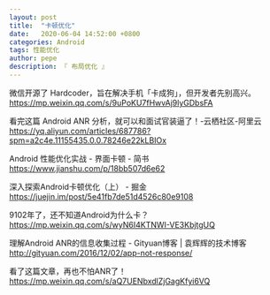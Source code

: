 ```yaml
---
layout: post
title:  "卡顿优化"
date:   2020-06-04 14:52:00 +0800
categories: Android
tags: 性能优化
author: pepe
description: 『 布局优化 』
---
```




微信开源了 Hardcoder，旨在解决手机「卡成狗」，但开发者先别高兴。
https://mp.weixin.qq.com/s/9uPoKU7fHwvAj9lyGDbsFA

看完这篇 Android ANR 分析，就可以和面试官装逼了！-云栖社区-阿里云
https://yq.aliyun.com/articles/687786?spm=a2c4e.11155435.0.0.78246e22kLBIOx

Android 性能优化实战 - 界面卡顿 - 简书
https://www.jianshu.com/p/18bb507d6e62

深入探索Android卡顿优化（上） - 掘金
https://juejin.im/post/5e41fb7de51d4526c80e9108

9102年了，还不知道Android为什么卡？
https://mp.weixin.qq.com/s/wyN6I4KTNWI-VE3KbjtgUQ

理解Android ANR的信息收集过程 - Gityuan博客 | 袁辉辉的技术博客
http://gityuan.com/2016/12/02/app-not-response/

看了这篇文章，再也不怕ANR了！
https://mp.weixin.qq.com/s/aQ7UENbxdlZjGagKfyi6VQ




















